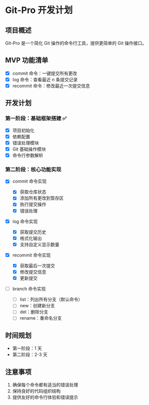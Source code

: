 # Git-Pro 开发计划

## 项目概述

Git-Pro 是一个简化 Git 操作的命令行工具，提供更简单的 Git 操作接口。

## MVP 功能清单

- [x] commit 命令：一键提交所有更改
- [x] log 命令：查看最近 n 条提交记录
- [x] recommit 命令：修改最近一次提交信息

## 开发计划

### 第一阶段：基础框架搭建 ✅

- [x] 项目初始化
- [x] 依赖配置
- [x] 错误处理模块
- [x] Git 基础操作模块
- [x] 命令行参数解析

### 第二阶段：核心功能实现

- [x] commit 命令实现

  - [x] 获取仓库状态
  - [x] 添加所有更改到暂存区
  - [x] 执行提交操作
  - [x] 错误处理

- [x] log 命令实现

  - [x] 获取提交历史
  - [x] 格式化输出
  - [x] 支持自定义显示数量

- [x] recommit 命令实现

  - [x] 获取最后一次提交
  - [x] 修改提交信息
  - [x] 更新提交

- [ ] branch 命令实现
  - [ ] list：列出所有分支（默认命令）
  - [ ] new：创建新分支
  - [ ] del：删除分支
  - [ ] rename：重命名分支

## 时间规划

- 第一阶段：1 天
- 第二阶段：2-3 天

## 注意事项

1. 确保每个命令都有适当的错误处理
2. 保持良好的代码组织结构
3. 提供友好的命令行体验和错误提示
